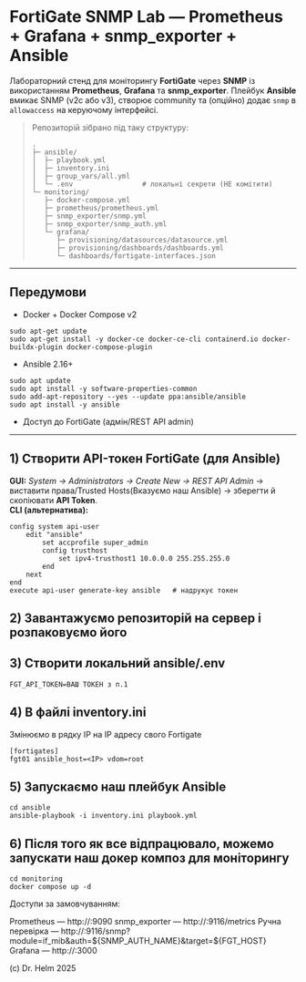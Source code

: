 # FortiGate SNMP Lab — Prometheus + Grafana + snmp_exporter + Ansible

Лабораторний стенд для моніторингу **FortiGate** через **SNMP** із використанням **Prometheus**, **Grafana** та **snmp_exporter**.
Плейбук **Ansible** вмикає SNMP (v2c або v3), створює community та (опційно) додає `snmp` в `allowaccess` на керуючому інтерфейсі.

> Репозиторій зібрано під таку структуру:
>
> ```
> .
> ├─ ansible/
> │  ├─ playbook.yml
> │  ├─ inventory.ini
> │  ├─ group_vars/all.yml
> │  └─ .env                 # локальні секрети (НЕ комітити)
> └─ monitoring/
>    ├─ docker-compose.yml
>    ├─ prometheus/prometheus.yml
>    ├─ snmp_exporter/snmp.yml
>    ├─ snmp_exporter/snmp_auth.yml
>    └─ grafana/
>       ├─ provisioning/datasources/datasource.yml
>       ├─ provisioning/dashboards/dashboards.yml
>       └─ dashboards/fortigate-interfaces.json
> ```

---

## Передумови

- Docker + Docker Compose v2
```
sudo apt-get update
sudo apt-get install -y docker-ce docker-ce-cli containerd.io docker-buildx-plugin docker-compose-plugin
```
- Ansible 2.16+
```
sudo apt update
sudo apt install -y software-properties-common
sudo add-apt-repository --yes --update ppa:ansible/ansible
sudo apt install -y ansible
```  
- Доступ до FortiGate (адмін/REST API admin)

---

## 1) Створити **API-токен** FortiGate (для Ansible)

**GUI:** *System → Administrators → Create New → REST API Admin* → виставити права/Trusted Hosts(Вказуємо наш Ansible) → зберегти й скопіювати **API Token**.  
**CLI (альтернатива):**
```shell
config system api-user
    edit "ansible"
        set accprofile super_admin
        config trusthost
            set ipv4-trusthost1 10.0.0.0 255.255.255.0
        end
    next
end
execute api-user generate-key ansible   # надрукує токен
```
## 2) Завантажуємо репозиторій на сервер і розпаковуємо його
## 3) Створити локальний ansible/.env
```
FGT_API_TOKEN=ВАШ ТОКЕН з п.1
```
## 4) В файлі inventory.ini
Змінюємо в рядку IP на IP адресу свого Fortigate
```
[fortigates]
fgt01 ansible_host=<IP> vdom=root
```
## 5) Запускаємо наш плейбук Ansible 
```
cd ansible
ansible-playbook -i inventory.ini playbook.yml
```
## 6) Після того як все відпрацювало, можемо запускати наш докер композ для моніторингу
```
cd monitoring
docker compose up -d
```
Доступи за замовчуванням:

Prometheus — http://<host>:9090
snmp_exporter — http://<host>:9116/metrics
Ручна перевірка — http://<host>:9116/snmp?module=if_mib&auth=${SNMP_AUTH_NAME}&target=${FGT_HOST}
Grafana — http://<host>:3000

(c) Dr. Helm 2025
